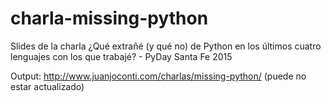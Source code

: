 # charla-missing-python

Slides de la charla ¿Qué extrañé (y qué no) de Python en los últimos cuatro lenguajes con los que trabajé? - PyDay Santa Fe 2015

Output: http://www.juanjoconti.com/charlas/missing-python/ (puede no estar actualizado)
